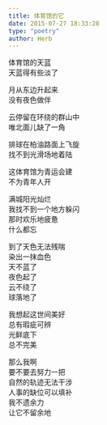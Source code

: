 ```yaml
---  
title: 体育馆的它  
date: 2015-07-27 18:33:28  
type: "poetry"  
author: Herb  
---  
```

体育馆的天蓝  
天蓝得有些淡了  

月从东边升起来  
没有夜色做伴  

云停留在环绕的群山中  
唯北面儿缺了一角  

排球在柏油路面上飞旋  
找不到光滑场地着陆  

这体育馆为青运会建  
不为青年人开  

满城阳光灿烂  
我找不到一个地方躲闪  
那时欢乐地疲惫  
什么都忘  

到了天色无法残喘  
染出一抹血色  
天不蓝了  
夜色起了  
云不绕了  
球落地了  

我想起这世间美好  
总有瑕疵可辨  
光鲜底下  
总不完美  

那么我啊  
要不要去努力一把  
自然的轨迹无法干涉  
人事的缺位可以填补  
我不遗余力  
让它不留余地
